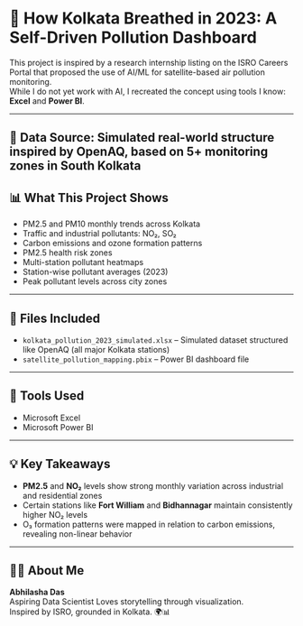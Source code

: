 # 🌆 How Kolkata Breathed in 2023: A Self-Driven Pollution Dashboard

This project is inspired by a research internship listing on the ISRO Careers Portal that proposed the use of AI/ML for satellite-based air pollution monitoring.  
While I do not yet work with AI, I recreated the concept using tools I know: **Excel** and **Power BI**.

---
## 📌 Data Source: Simulated real-world structure inspired by OpenAQ, based on 5+ monitoring zones in South Kolkata  

## 📊 What This Project Shows

- PM2.5 and PM10 monthly trends across Kolkata
- Traffic and industrial pollutants: NO₂, SO₂
- Carbon emissions and ozone formation patterns
- PM2.5 health risk zones
- Multi-station pollutant heatmaps
- Station-wise pollutant averages (2023)
- Peak pollutant levels across city zones

---

## 📂 Files Included

- `kolkata_pollution_2023_simulated.xlsx` – Simulated dataset structured like OpenAQ (all major Kolkata stations)
- `satellite_pollution_mapping.pbix` – Power BI dashboard file

---

## 🧠 Tools Used
- Microsoft Excel  
- Microsoft Power BI  

---

## 💡 Key Takeaways

- **PM2.5** and **NO₂** levels show strong monthly variation across industrial and residential zones
- Certain stations like **Fort William** and **Bidhannagar** maintain consistently higher NO₂ levels
- O₃ formation patterns were mapped in relation to carbon emissions, revealing non-linear behavior

---

## 👩‍💻 About Me

**Abhilasha Das**  
Aspiring Data Scientist
Loves storytelling through visualization.  
Inspired by ISRO, grounded in Kolkata. 🌍📊
